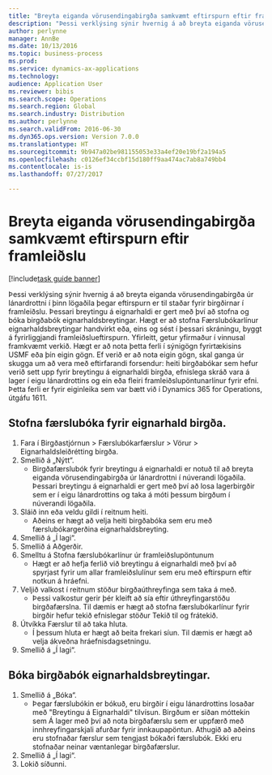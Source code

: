 ```yaml
--- 
title: "Breyta eiganda vörusendingabirgða samkvæmt eftirspurn eftir framleiðslu"
description: "Þessi verklýsing sýnir hvernig á að breyta eiganda vörusendingabirgða úr lánardrottni í þinn lögaðila þegar eftirspurn er til staðar fyrir birgðirnar í framleiðslu."
author: perlynne
manager: AnnBe
ms.date: 10/13/2016
ms.topic: business-process
ms.prod: 
ms.service: dynamics-ax-applications
ms.technology: 
audience: Application User
ms.reviewer: bibis
ms.search.scope: Operations
ms.search.region: Global
ms.search.industry: Distribution
ms.author: perlynne
ms.search.validFrom: 2016-06-30
ms.dyn365.ops.version: Version 7.0.0
ms.translationtype: HT
ms.sourcegitcommit: 9b947a02be981155053e33a4ef20e19bf2a194a5
ms.openlocfilehash: c0126ef34ccbf15d180ff9aa474ac7ab8a749bb4
ms.contentlocale: is-is
ms.lasthandoff: 07/27/2017

---
```

# <a name="change-the-ownership-of-consignment-inventory-based-on-production-demand"></a>Breyta eiganda vörusendingabirgða samkvæmt eftirspurn eftir framleiðslu

[!include[task guide banner](../../includes/task-guide-banner.md)]

Þessi verklýsing sýnir hvernig á að breyta eiganda vörusendingabirgða úr lánardrottni í þinn lögaðila þegar eftirspurn er til staðar fyrir birgðirnar í framleiðslu. Þessari breytingu á eignarhaldi er gert með því að stofna og bóka birgðabók eignarhaldsbreytingar. Hægt er að stofna Færslubókarlínur eignarhaldsbreytingar handvirkt eða, eins og sést í þessari skráningu, byggt á fyrirliggjandi framleiðslueftirspurn. Yfirleitt, getur yfirmaður í vinnusal framkvæmt verkið. Hægt er að nota þetta ferli í sýnigögn fyrirtækisins USMF eða þín eigin gögn. Ef verið er að nota eigin gögn, skal ganga úr skugga um að vera með eftirfarandi forsendur: heiti birgðabókar sem hefur verið sett upp fyrir breytingu á eignarhaldi birgða, efnislega skráð vara á lager í eigu lánardrottins og ein eða fleiri framleiðslupöntunarlínur fyrir efni. Þetta ferli er fyrir eiginleika sem var bætt við í Dynamics 365 for Operations, útgáfu 1611.


## <a name="create-an-inventory-ownership-journal"></a>Stofna færslubóka fyrir eignarhald birgða.
1. Fara í Birgðastjórnun > Færslubókarfærslur > Vörur > Eignarhaldsleiðrétting birgða.
2. Smellið á „Nýtt“.
    * Birgðafærslubók fyrir breytingu á eignarhaldi er notuð til að breyta eiganda vörusendingabirgða úr lánardrottni í núverandi lögaðila. Þessari breytingu á eignarhaldi er gert með því að losa lagerbirgðir sem er í eigu lánardrottins og taka á móti þessum birgðum í núverandi lögaðila.  
3. Sláið inn eða veldu gildi í reitnum heiti.
    * Aðeins er hægt að velja heiti birgðabóka sem eru með færslubókargerðina eignarhaldsbreyting.  
4. Smellið á „Í lagi“.
5. Smellið á Aðgerðir.
6. Smelltu á Stofna færslubókarlínur úr framleiðslupöntunum
    * Hægt er að hefja ferlið við breytingu á eignarhaldi með því að spyrjast fyrir um allar framleiðslulínur sem eru með eftirspurn eftir notkun á hráefni.  
7. Veljið valkost í reitnum stöður birgðaúthreyfinga sem taka á með.
    * Þessi valkostur gerir þér kleift að sía eftir úthreyfingarstöðu birgðafærslna. Til dæmis er hægt að stofna færslubókarlínur fyrir birgðir hefur tekið efnislegar stöður Tekið til og frátekið.  
8. Útvíkka Færslur til að taka hluta.
    * Í þessum hluta er hægt að beita frekari síun. Til dæmis er hægt að velja ákveðna hráefnisdagsetningu.  
9. Smellið á „Í lagi“.

## <a name="post-the-inventory-ownership-change-journal"></a>Bóka birgðabók eignarhaldsbreytingar.
1. Smellið á „Bóka“.
    * Þegar færslubókin er bókuð, eru birgðir í eigu lánardrottins losaðar með "Breytingu á Eignarhaldi" tilvísun. Birgðum er síðan móttekin sem Á lager með því að nota birgðafærslu sem er uppfærð með innhreyfingarskjali afurðar fyrir innkaupapöntun. Athugið að aðeins eru stofnaðar færslur sem tengjast bókaðri færslubók. Ekki eru stofnaðar neinar væntanlegar birgðafærslur.  
2. Smellið á „Í lagi“.
3. Lokið síðunni.


